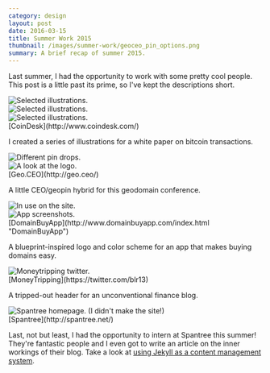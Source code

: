 ```yaml
---
category: design
layout: post
date: 2016-03-15
title: Summer Work 2015
thumbnail: /images/summer-work/geoceo_pin_options.png
summary: A brief recap of summer 2015.
---
```

Last summer, I had the opportunity to work with some pretty cool people. This post is a little past its prime, so I've kept the descriptions short.

<div class = "post-image">
<image alt="Selected illustrations." src ="/images/summer-work/figure_1.png" class = "post-image"/> <br/>
</div>
<div class = "post-image">
<image alt="Selected illustrations." src ="/images/summer-work/figure_3.png" class = "post-image"/> <br/>
</div>
<div class = "post-image">
<image alt="Selected illustrations." src ="/images/summer-work/figure_5.png" class = "post-image"/> <br/>
</div>
[CoinDesk](http://www.coindesk.com/)

I created a series of illustrations for a white paper on bitcoin transactions.

<div class = "post-image">
<image alt="Different pin drops." src ="/images/summer-work/geoceo_pin_options.png" class = "post-image"/> <br/>
</div>
<div class = "post-image">
<image alt="A look at the logo." src ="/images/summer-work/geo_ceo_black.png" class = "post-image"/> <br/>
</div>
[Geo.CEO](http://geo.ceo/)

A little CEO/geopin hybrid for this geodomain conference.

<div class = "post-image">
<image alt="In use on the site." src ="/images/summer-work/dba-site.PNG" class = "post-image" size = "auto"/> <br/>
</div>

<div class = "post-image">
<image alt="App screenshots." src ="/images/summer-work/dba-site-2.PNG" class = "post-image"/> <br/>
</div>
[DomainBuyApp](http://www.domainbuyapp.com/index.html "DomainBuyApp")

A blueprint-inspired logo and color scheme for an app that makes buying domains easy.

<div class = "post-image">
<image alt="Moneytripping twitter." src ="/images/summer-work/moneytripping.PNG" class = "post-image" size = "auto"/> <br/>
</div>
[MoneyTripping](https://twitter.com/blr13)

A tripped-out header for an unconventional finance blog.


<div class = "post-image">
<image alt="Spantree homepage. (I didn't make the site!)" src ="/images/summer-work/spantree.PNG" class = "post-image"/> <br/>
</div>
[Spantree](http://spantree.net/)

Last, not but least, I had the opportunity to intern at Spantree this summer! They're fantastic people and I even got to write an article on the inner workings of their blog.
Take a look at [using Jekyll as a content management system](http://spantree.net/blog/2015/08/14/jekyll-as-CMS.html "Jekyll as a CMS").
